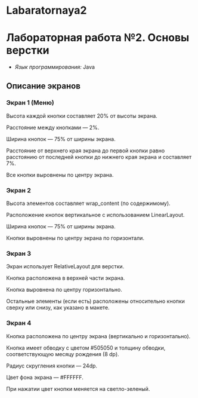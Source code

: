 # Labaratornaya2

# Лабораторная работа №2. Основы верстки
- _Язык программирования:_ Java

## Описание экранов

### Экран 1 (Меню)

Высота каждой кнопки составляет 20% от высоты экрана.

Расстояние между кнопками — 2%.

Ширина кнопок — 75% от ширины экрана.

Расстояние от верхнего края экрана до первой кнопки равно расстоянию от последней кнопки до нижнего края экрана и составляет 7%.

Все кнопки выровнены по центру экрана.



### Экран 2

Высота элементов составляет wrap_content (по содержимому).

Расположение кнопок вертикальное с использованием LinearLayout.

Ширина кнопок — 75% от ширины экрана.

Кнопки выровнены по центру экрана по горизонтали.



###  Экран 3

Экран использует RelativeLayout для верстки.

Кнопка расположена в верхней части экрана.

Кнопка выровнена по центру горизонтально.

Остальные элементы (если есть) расположены относительно кнопки сверху или снизу, как указано в макете.



### Экран 4

Кнопка расположена по центру экрана (вертикально и горизонтально).

Кнопка имеет обводку с цветом #505050 и толщину обводки, соответствующую месяцу рождения (8 dp).

Радиус скругления кнопки — 24dp.

Цвет фона экрана — #FFFFFF.

При нажатии цвет кнопки меняется на светло-зеленый.
